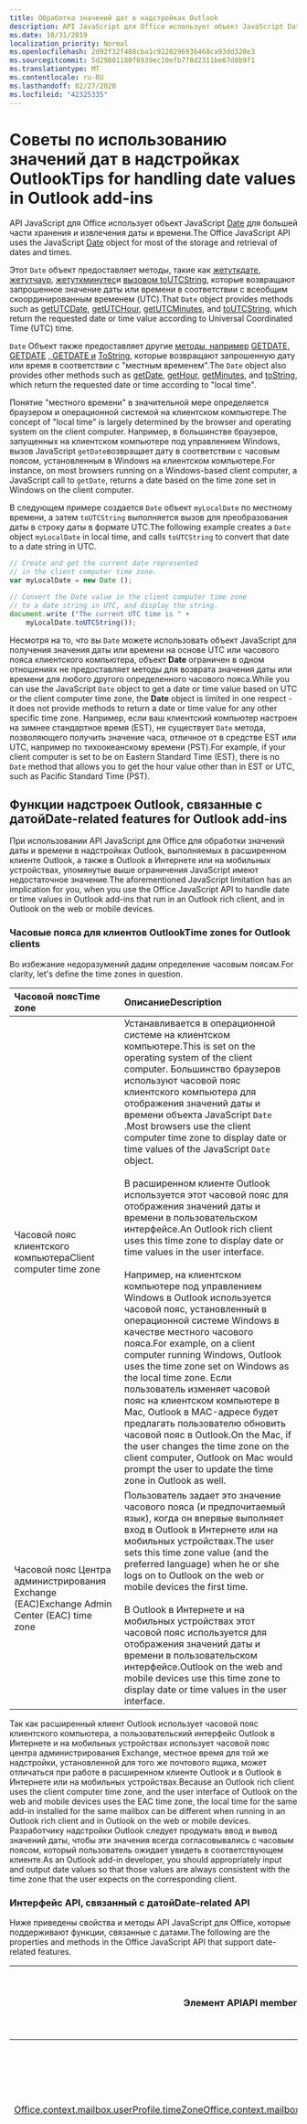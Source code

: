 ```yaml
---
title: Обработка значений дат в надстройках Outlook
description: API JavaScript для Office использует объект JavaScript Date для большей части хранения и извлечения даты и времени.
ms.date: 10/31/2019
localization_priority: Normal
ms.openlocfilehash: 2d92f32f488cba1c9220296936468ca93dd320e3
ms.sourcegitcommit: 5d29801180f6939ec10efb778d2311be67d8b9f1
ms.translationtype: MT
ms.contentlocale: ru-RU
ms.lasthandoff: 02/27/2020
ms.locfileid: "42325335"
---
```

# <a name="tips-for-handling-date-values-in-outlook-add-ins"></a><span data-ttu-id="264c5-103">Советы по использованию значений дат в надстройках Outlook</span><span class="sxs-lookup"><span data-stu-id="264c5-103">Tips for handling date values in Outlook add-ins</span></span>

<span data-ttu-id="264c5-104">API JavaScript для Office использует объект JavaScript [Date](https://www.w3schools.com/jsref/jsref_obj_date.asp) для большей части хранения и извлечения даты и времени.</span><span class="sxs-lookup"><span data-stu-id="264c5-104">The Office JavaScript API uses the JavaScript [Date](https://www.w3schools.com/jsref/jsref_obj_date.asp) object for most of the storage and retrieval of dates and times.</span></span> 

<span data-ttu-id="264c5-105">Этот `Date` объект предоставляет методы, такие как [жетуткдате](https://www.w3schools.com/jsref/jsref_getutcdate.asp), [жетутчаур](https://www.w3schools.com/jsref/jsref_getutchours.asp), [жетуткминутес](https://www.w3schools.com/jsref/jsref_getutcminutes.asp)и [вызовом toUTCString](https://www.w3schools.com/jsref/jsref_toutcstring.asp), которые возвращают запрошенное значение даты или времени в соответствии с всеобщим скоординированным временем (UTC).</span><span class="sxs-lookup"><span data-stu-id="264c5-105">That `Date` object provides methods such as [getUTCDate](https://www.w3schools.com/jsref/jsref_getutcdate.asp), [getUTCHour](https://www.w3schools.com/jsref/jsref_getutchours.asp), [getUTCMinutes](https://www.w3schools.com/jsref/jsref_getutcminutes.asp), and [toUTCString](https://www.w3schools.com/jsref/jsref_toutcstring.asp), which return the requested date or time value according to Universal Coordinated Time (UTC) time.</span></span>

<span data-ttu-id="264c5-106">`Date` Объект также предоставляет другие [методы, например](https://www.w3schools.com/jsref/jsref_getutchours.asp) [GETDATE, GETDATE](https://www.w3schools.com/jsref/jsref_getutcdate.asp) [, GETDATE и](https://www.w3schools.com/jsref/jsref_getminutes.asp) [ToString](https://www.w3schools.com/jsref/jsref_tostring_date.asp), которые возвращают запрошенную дату или время в соответствии с "местным временем".</span><span class="sxs-lookup"><span data-stu-id="264c5-106">The `Date` object also provides other methods such as [getDate](https://www.w3schools.com/jsref/jsref_getutcdate.asp), [getHour](https://www.w3schools.com/jsref/jsref_getutchours.asp), [getMinutes](https://www.w3schools.com/jsref/jsref_getminutes.asp), and [toString](https://www.w3schools.com/jsref/jsref_tostring_date.asp), which return the requested date or time according to "local time".</span></span>

<span data-ttu-id="264c5-107">Понятие "местного времени" в значительной мере определяется браузером и операционной системой на клиентском компьютере.</span><span class="sxs-lookup"><span data-stu-id="264c5-107">The concept of "local time" is largely determined by the browser and operating system on the client computer.</span></span> <span data-ttu-id="264c5-108">Например, в большинстве браузеров, запущенных на клиентском компьютере под управлением Windows, вызов JavaScript `getDate`возвращает дату в соответствии с часовым поясом, установленным в Windows на клиентском компьютере.</span><span class="sxs-lookup"><span data-stu-id="264c5-108">For instance, on most browsers running on a Windows-based client computer, a JavaScript call to `getDate`, returns a date based on the time zone set in Windows on the client computer.</span></span>

<span data-ttu-id="264c5-109">В следующем примере создается `Date` объект `myLocalDate` по местному времени, а затем `toUTCString` выполняется вызов для преобразования даты в строку даты в формате UTC.</span><span class="sxs-lookup"><span data-stu-id="264c5-109">The following example creates a `Date` object `myLocalDate` in local time, and calls `toUTCString` to convert that date to a date string in UTC.</span></span>

```js
// Create and get the current date represented 
// in the client computer time zone.
var myLocalDate = new Date (); 

// Convert the Date value in the client computer time zone
// to a date string in UTC, and display the string.
document.write ("The current UTC time is " + 
    myLocalDate.toUTCString());
```

<span data-ttu-id="264c5-110">Несмотря на то, что вы `Date` можете использовать объект JavaScript для получения значения даты или времени на основе UTC или часового пояса клиентского компьютера, объект **Date** ограничен в одном отношениях не предоставляет методы для возврата значения даты или времени для любого другого определенного часового пояса.</span><span class="sxs-lookup"><span data-stu-id="264c5-110">While you can use the JavaScript `Date` object to get a date or time value based on UTC or the client computer time zone, the **Date** object is limited in one respect - it does not provide methods to return a date or time value for any other specific time zone.</span></span> <span data-ttu-id="264c5-111">Например, если ваш клиентский компьютер настроен на зимнее стандартное время (EST), не существует `Date` метода, позволяющего получить значение часа, отличное от в средстве EST или UTC, например по тихоокеанскому времени (PST).</span><span class="sxs-lookup"><span data-stu-id="264c5-111">For example, if your client computer is set to be on Eastern Standard Time (EST), there is no `Date` method that allows you to get the hour value other than in EST or UTC, such as Pacific Standard Time (PST).</span></span>


## <a name="date-related-features-for-outlook-add-ins"></a><span data-ttu-id="264c5-112">Функции надстроек Outlook, связанные с датой</span><span class="sxs-lookup"><span data-stu-id="264c5-112">Date-related features for Outlook add-ins</span></span>

<span data-ttu-id="264c5-113">При использовании API JavaScript для Office для обработки значений даты и времени в надстройках Outlook, выполняемых в расширенном клиенте Outlook, а также в Outlook в Интернете или на мобильных устройствах, упомянутые выше ограничения JavaScript имеют недостаточное значение.</span><span class="sxs-lookup"><span data-stu-id="264c5-113">The aforementioned JavaScript limitation has an implication for you, when you use the Office JavaScript API to handle date or time values in Outlook add-ins that run in an Outlook rich client, and in Outlook on the web or mobile devices.</span></span>


### <a name="time-zones-for-outlook-clients"></a><span data-ttu-id="264c5-114">Часовые пояса для клиентов Outlook</span><span class="sxs-lookup"><span data-stu-id="264c5-114">Time zones for Outlook clients</span></span>

<span data-ttu-id="264c5-115">Во избежание недоразумений дадим определение часовым поясам.</span><span class="sxs-lookup"><span data-stu-id="264c5-115">For clarity, let's define the time zones in question.</span></span>

|<span data-ttu-id="264c5-116">**Часовой пояс**</span><span class="sxs-lookup"><span data-stu-id="264c5-116">**Time zone**</span></span>|<span data-ttu-id="264c5-117">**Описание**</span><span class="sxs-lookup"><span data-stu-id="264c5-117">**Description**</span></span>|
|:-----|:-----|
|<span data-ttu-id="264c5-118">Часовой пояс клиентского компьютера</span><span class="sxs-lookup"><span data-stu-id="264c5-118">Client computer time zone</span></span>|<span data-ttu-id="264c5-119">Устанавливается в операционной системе на клиентском компьютере.</span><span class="sxs-lookup"><span data-stu-id="264c5-119">This is set on the operating system of the client computer.</span></span> <span data-ttu-id="264c5-120">Большинство браузеров используют часовой пояс клиентского компьютера для отображения значений даты и времени объекта JavaScript `Date` .</span><span class="sxs-lookup"><span data-stu-id="264c5-120">Most browsers use the client computer time zone to display date or time values of the JavaScript `Date` object.</span></span><br/><br/><span data-ttu-id="264c5-121">В расширенном клиенте Outlook используется этот часовой пояс для отображения значений даты и времени в пользовательском интерфейсе.</span><span class="sxs-lookup"><span data-stu-id="264c5-121">An Outlook rich client uses this time zone to display date or time values in the user interface.</span></span> <br/><br/><span data-ttu-id="264c5-122">Например, на клиентском компьютере под управлением Windows в Outlook используется часовой пояс, установленный в операционной системе Windows в качестве местного часового пояса.</span><span class="sxs-lookup"><span data-stu-id="264c5-122">For example, on a client computer running Windows, Outlook uses the time zone set on Windows as the local time zone.</span></span> <span data-ttu-id="264c5-123">Если пользователь изменяет часовой пояс на клиентском компьютере в Mac, Outlook в MAC-адресе будет предлагать пользователю обновить часовой пояс в Outlook.</span><span class="sxs-lookup"><span data-stu-id="264c5-123">On the Mac, if the user changes the time zone on the client computer, Outlook on Mac would prompt the user to update the time zone in Outlook as well.</span></span>|
|<span data-ttu-id="264c5-124">Часовой пояс Центра администрирования Exchange (EAC)</span><span class="sxs-lookup"><span data-stu-id="264c5-124">Exchange Admin Center (EAC) time zone</span></span>|<span data-ttu-id="264c5-125">Пользователь задает это значение часового пояса (и предпочитаемый язык), когда он впервые выполняет вход в Outlook в Интернете или на мобильных устройствах.</span><span class="sxs-lookup"><span data-stu-id="264c5-125">The user sets this time zone value (and the preferred language) when he or she logs on to Outlook on the web or mobile devices the first time.</span></span> <br/><br/><span data-ttu-id="264c5-126">В Outlook в Интернете и на мобильных устройствах этот часовой пояс используется для отображения значений даты и времени в пользовательском интерфейсе.</span><span class="sxs-lookup"><span data-stu-id="264c5-126">Outlook on the web and mobile devices use this time zone to display date or time values in the user interface.</span></span>|

<span data-ttu-id="264c5-127">Так как расширенный клиент Outlook использует часовой пояс клиентского компьютера, а пользовательский интерфейс Outlook в Интернете и на мобильных устройствах использует часовой пояс центра администрирования Exchange, местное время для той же надстройки, установленной для того же почтового ящика, может отличаться при работе в расширенном клиенте Outlook и в Outlook в Интернете или на мобильных устройствах.</span><span class="sxs-lookup"><span data-stu-id="264c5-127">Because an Outlook rich client uses the client computer time zone, and the user interface of Outlook on the web and mobile devices uses the EAC time zone, the local time for the same add-in installed for the same mailbox can be different when running in an Outlook rich client and in Outlook on the web or mobile devices.</span></span> <span data-ttu-id="264c5-128">Разработчику надстройки Outlook следует продумать ввод и вывод значений даты, чтобы эти значения всегда согласовывались с часовым поясом, который пользователь ожидает увидеть в соответствующем клиенте.</span><span class="sxs-lookup"><span data-stu-id="264c5-128">As an Outlook add-in developer, you should appropriately input and output date values so that those values are always consistent with the time zone that the user expects on the corresponding client.</span></span>


### <a name="date-related-api"></a><span data-ttu-id="264c5-129">Интерфейс API, связанный с датой</span><span class="sxs-lookup"><span data-stu-id="264c5-129">Date-related API</span></span>

<span data-ttu-id="264c5-130">Ниже приведены свойства и методы API JavaScript для Office, которые поддерживают функции, связанные с датами.</span><span class="sxs-lookup"><span data-stu-id="264c5-130">The following are the properties and methods in the Office JavaScript API that support date-related features.</span></span>

<span data-ttu-id="264c5-131">**Элемент API**</span><span class="sxs-lookup"><span data-stu-id="264c5-131">**API member**</span></span>|<span data-ttu-id="264c5-132">**Представление часового пояса**</span><span class="sxs-lookup"><span data-stu-id="264c5-132">**Time zone representation**</span></span>|<span data-ttu-id="264c5-133">**Пример в расширенном клиенте Outlook**</span><span class="sxs-lookup"><span data-stu-id="264c5-133">**Example in an Outlook rich client**</span></span>|<span data-ttu-id="264c5-134">**Пример в Outlook в Интернете или на мобильных устройствах**</span><span class="sxs-lookup"><span data-stu-id="264c5-134">**Example in Outlook on the web or mobile devices**</span></span>
--------------|----------------------------|-------------------------------------|-------------------
[<span data-ttu-id="264c5-135">Office.context.mailbox.userProfile.timeZone</span><span class="sxs-lookup"><span data-stu-id="264c5-135">Office.context.mailbox.userProfile.timeZone</span></span>](/javascript/api/outlook/office.userprofile?view=outlook-js-preview#timezone)|<span data-ttu-id="264c5-136">В расширенном клиенте Outlook это свойство возвращает часовой пояс клиентского компьютера.</span><span class="sxs-lookup"><span data-stu-id="264c5-136">In an Outlook rich client, this property returns the client computer time zone.</span></span> <span data-ttu-id="264c5-137">В Outlook в Интернете и мобильных устройствах это свойство возвращает часовой пояс центра администрирования Exchange.</span><span class="sxs-lookup"><span data-stu-id="264c5-137">In Outlook on the web and mobile devices, this property returns the EAC time zone.</span></span> |<span data-ttu-id="264c5-138">EST</span><span class="sxs-lookup"><span data-stu-id="264c5-138">EST</span></span>|<span data-ttu-id="264c5-139">PST</span><span class="sxs-lookup"><span data-stu-id="264c5-139">PST</span></span>
<span data-ttu-id="264c5-140">[Office.context.mailbox.item.dateTimeCreated](../reference/objectmodel/preview-requirement-set/office.context.mailbox.item.md#properties) и [Office.context.mailbox.item.dateTimeModified](../reference/objectmodel/preview-requirement-set/office.context.mailbox.item.md#properties)</span><span class="sxs-lookup"><span data-stu-id="264c5-140">[Office.context.mailbox.item.dateTimeCreated](../reference/objectmodel/preview-requirement-set/office.context.mailbox.item.md#properties) and [Office.context.mailbox.item.dateTimeModified](../reference/objectmodel/preview-requirement-set/office.context.mailbox.item.md#properties)</span></span>|<span data-ttu-id="264c5-141">Каждое из этих свойств возвращает объект JavaScript `Date` .</span><span class="sxs-lookup"><span data-stu-id="264c5-141">Each of these properties returns a JavaScript `Date` object.</span></span> <span data-ttu-id="264c5-142">Это `Date` значение указано в формате UTC, как показано в следующем примере — `myUTCDate` имеет то же значение, что и в расширенном клиенте Outlook, Outlook в Интернете и на мобильных устройствах.</span><span class="sxs-lookup"><span data-stu-id="264c5-142">This `Date` value is UTC-correct, as shown in the following example - `myUTCDate` has the same value in an Outlook rich client, Outlook on the web and mobile devices.</span></span><br/><br/>`var myDate = Office.mailbox.item.dateTimeCreated;`<br/>`var myUTCDate = myDate.getUTCDate;`<br/><br/><span data-ttu-id="264c5-143">Однако вызов `myDate.getDate` возвращает значение даты в часовом поясе клиентского компьютера, которое согласуется с часовым поясом, используемым для отображения значений даты и времени в пользовательском интерфейсе Outlook с расширенными возможностями, но может отличаться от часовых поясов, которые Outlook в Интернете и мобильные устройства используют в своем пользовательском интерфейсе.</span><span class="sxs-lookup"><span data-stu-id="264c5-143">However, calling  `myDate.getDate` returns a date value in the client computer time zone, which is consistent with the time zone used to display date times values in the Outlook rich client interface, but may be different from the EAC time zone that Outlook on the web and mobile devices use in its user interface.</span></span>|<span data-ttu-id="264c5-144">Если элемент создан в 9 часов утра в формате времени UTC, для метода</span><span class="sxs-lookup"><span data-stu-id="264c5-144">If the item is created at 9am UTC:</span></span><br/><br/>`Office.mailbox.item.`<br/><span data-ttu-id="264c5-145">`dateTimeCreated.getHours` возвращается значение 4 часа утра в формате времени EST.</span><span class="sxs-lookup"><span data-stu-id="264c5-145">`dateTimeCreated.getHours` returns 4am EST.</span></span><br/><br/><span data-ttu-id="264c5-146">Если элемент изменен в 11 часов утра в формате времени UTC, для метода</span><span class="sxs-lookup"><span data-stu-id="264c5-146">If the item is modified at 11am UTC:</span></span><br/><br/>`Office.mailbox.item.`<br/><span data-ttu-id="264c5-147">`dateTimeModified.getHours` возвращается значение 6 часов утра в формате времени EST.</span><span class="sxs-lookup"><span data-stu-id="264c5-147">`dateTimeModified.getHours` returns 6am EST.</span></span>|<span data-ttu-id="264c5-148">Если элемент создан в 9 часов утра в формате времени UTC, для метода</span><span class="sxs-lookup"><span data-stu-id="264c5-148">If the item creation time is 9am UTC:</span></span><br/><br/>`Office.mailbox.item.`</br><span data-ttu-id="264c5-149">`dateTimeCreated.getHours` возвращается значение 4 часа утра в формате времени EST.</span><span class="sxs-lookup"><span data-stu-id="264c5-149">`dateTimeCreated.getHours` returns 4am EST.</span></span><br/><br/><span data-ttu-id="264c5-150">Если элемент изменен в 11 часов утра в формате времени UTC, для метода</span><span class="sxs-lookup"><span data-stu-id="264c5-150">If the item is modified at 11am UTC:</span></span><br/><br/>`Office.mailbox.item.`</br><span data-ttu-id="264c5-151">`dateTimeModified.getHours` возвращается значение 6 часов утра в формате времени EST.</span><span class="sxs-lookup"><span data-stu-id="264c5-151">`dateTimeModified.getHours` returns 6am EST.</span></span><br/><br/><span data-ttu-id="264c5-152">Обратите внимание, что если необходимо отобразить время создания или изменения в пользовательском интерфейсе, следует сначала преобразовать время в формат PST, чтобы оно соответствовало формату времени остального пользовательского интерфейса.</span><span class="sxs-lookup"><span data-stu-id="264c5-152">Notice that if you want to display the creation or modification time in the user interface, you would want to first convert the time to PST to be consistent with the rest of the user interface.</span></span>
[<span data-ttu-id="264c5-153">Office.context.mailbox.displayNewAppointmentForm</span><span class="sxs-lookup"><span data-stu-id="264c5-153">Office.context.mailbox.displayNewAppointmentForm</span></span>](../reference/objectmodel/preview-requirement-set/office.context.mailbox.md#methods)|<span data-ttu-id="264c5-154">Для каждого из параметров _Start_ и _End_ требуется объект JavaScript `Date` .</span><span class="sxs-lookup"><span data-stu-id="264c5-154">Each of the  _Start_ and _End_ parameters requires a JavaScript `Date` object.</span></span> <span data-ttu-id="264c5-155">Аргументы должны быть правильно заданы в формате UTC независимо от часового пояса, используемого в пользовательском интерфейсе в расширенном клиенте Outlook или в Интернете или на мобильных устройствах.</span><span class="sxs-lookup"><span data-stu-id="264c5-155">The arguments should be UTC-correct regardless of the time zone used in the user interface of an Outlook rich client, or Outlook on the web or mobile devices.</span></span>|<span data-ttu-id="264c5-156">Если значениями начального и конечного времени для формы встречи являются 9 и 11 часов утра в формате времени UTC, следует убедиться, что аргументы `start` и `end` правильны относительно формата времени UTC. Это означает, что для метода</span><span class="sxs-lookup"><span data-stu-id="264c5-156">If the start and end times for the appointment form are 9am UTC and 11am UTC, then you should assure that the `start` and `end` arguments are UTC-correct, which means:</span></span><br/><br/><ul><li><span data-ttu-id="264c5-157">`start.getUTCHours` возвращается значение 9 часов утра в формате времени UTC, а для метода</span><span class="sxs-lookup"><span data-stu-id="264c5-157">`start.getUTCHours` returns 9am UTC</span></span></li><li><span data-ttu-id="264c5-158">`end.getUTCHours` возвращается значение 11 часов утра в формате времени UTC</span><span class="sxs-lookup"><span data-stu-id="264c5-158">`end.getUTCHours` returns 11am UTC</span></span></li></ul>|<span data-ttu-id="264c5-159">Если значениями начального и конечного времени для формы встречи являются 9 и 11 часов утра в формате времени UTC, следует убедиться, что аргументы `start` и `end` правильны относительно формата времени UTC. Это означает, что для метода</span><span class="sxs-lookup"><span data-stu-id="264c5-159">If the start and end times for the appointment form are 9am UTC and 11am UTC, then you should assure that the `start` and `end` arguments are UTC-correct, which means:</span></span><br/><br/><ul><li><span data-ttu-id="264c5-160">`start.getUTCHours` возвращается значение 9 часов утра в формате времени UTC, а для метода</span><span class="sxs-lookup"><span data-stu-id="264c5-160">`start.getUTCHours` returns 9am UTC</span></span></li><li><span data-ttu-id="264c5-161">`end.getUTCHours` возвращается значение 11 часов утра в формате времени UTC</span><span class="sxs-lookup"><span data-stu-id="264c5-161">`end.getUTCHours` returns 11am UTC</span></span></li></ul>

## <a name="helper-methods-for-date-related-scenarios"></a><span data-ttu-id="264c5-162">Вспомогательные методы для сценариев, связанных с датами</span><span class="sxs-lookup"><span data-stu-id="264c5-162">Helper methods for date-related scenarios</span></span>


<span data-ttu-id="264c5-163">Как описано в предыдущих разделах, так как "Местное время" для пользователя в Outlook в Интернете или мобильных устройствах может различаться в расширенном клиенте Outlook, но объект JavaScript **Date** поддерживает преобразование только в часовой пояс клиентского компьютера или в формате UTC, API JavaScript для Office предоставляет два вспомогательных метода: [Office. Context. Mailbox. convertToLocalClientTime](../reference/objectmodel/preview-requirement-set/office.context.mailbox.md#methods) и [Office. Context. Mailbox. convertToUtcClientTime](../reference/objectmodel/preview-requirement-set/office.context.mailbox.md#methods).</span><span class="sxs-lookup"><span data-stu-id="264c5-163">As described in the preceding sections, because the "local time" for a user in Outlook on the web or mobile devices can be different on an Outlook rich client, but the JavaScript **Date** object supports converting to only the client computer time zone or UTC, the Office JavaScript API provides two helper methods: [Office.context.mailbox.convertToLocalClientTime](../reference/objectmodel/preview-requirement-set/office.context.mailbox.md#methods) and [Office.context.mailbox.convertToUtcClientTime](../reference/objectmodel/preview-requirement-set/office.context.mailbox.md#methods).</span></span>

<span data-ttu-id="264c5-164">Эти вспомогательные методы выполняют какие-либо действия по разным причинам для следующих двух сценариев, связанных с датами, в расширенном клиенте Outlook, Outlook в Интернете и на мобильных устройствах, что позволяет поднимать "однократная однократная" для разных клиентов вашей надстройки.</span><span class="sxs-lookup"><span data-stu-id="264c5-164">These helper methods take care of any need to handle date or time differently for the following two date-related scenarios, in an Outlook rich client, Outlook on the web and mobile devices, thus reinforcing "write-once" for different clients of your add-in.</span></span>


### <a name="scenario-a-displaying-item-creation-or-modified-time"></a><span data-ttu-id="264c5-165">Сценарий A. Отображение времени создания или изменения элементов</span><span class="sxs-lookup"><span data-stu-id="264c5-165">Scenario A: Displaying item creation or modified time</span></span>

<span data-ttu-id="264c5-166">`Item.dateTimeCreated`При отображении времени создания элемента () или времени изменения (`Item.dateTimeModified`в пользовательском интерфейсе сначала используется `convertToLocalClientTime` для преобразования `Date` объекта, предоставленного этими свойствами, для получения представления словаря в соответствующее местное время.</span><span class="sxs-lookup"><span data-stu-id="264c5-166">If you are displaying the item creation time (`Item.dateTimeCreated`) or modification time (`Item.dateTimeModified`in the user interface, first use `convertToLocalClientTime` to convert the `Date` object provided by these properties to obtain a dictionary representation in the appropriate local time.</span></span> <span data-ttu-id="264c5-167">Затем отображаются части даты словаря.</span><span class="sxs-lookup"><span data-stu-id="264c5-167">Then display the parts of the dictionary date.</span></span> <span data-ttu-id="264c5-168">Ниже приведен пример этого сценария.</span><span class="sxs-lookup"><span data-stu-id="264c5-168">The following is an example of this scenario:</span></span>


```js
// This date is UTC-correct.
var myDate = Office.context.mailbox.item.dateTimeCreated;

// Call helper method to get date in dictionary format, 
// represented in the appropriate local time.
// In an Outlook rich client, this is dictionary format 
// in client computer time zone.
// In Outlook on the web or mobile devices, this dictionary 
// format is in EAC time zone.
var myLocalDictionaryDate = Office.context.mailbox.convertToLocalClientTime(myDate);

// Display different parts of the dictionary date.
document.write ("The item was created at " + myLocalDictionaryDate["hours"] + 
    ":" + myLocalDictionaryDate["minutes"]);)
```

<span data-ttu-id="264c5-169">Обратите `convertToLocalClientTime` внимание, что в Outlook в Интернете или на мобильных устройствах применяется разница между расширенным клиентом Outlook и Outlook в Интернете.</span><span class="sxs-lookup"><span data-stu-id="264c5-169">Note that `convertToLocalClientTime` takes care of the difference between an Outlook rich client, and Outlook on the web or mobile devices:</span></span>


- <span data-ttu-id="264c5-170">Если `convertToLocalClientTime` обнаруживается, что текущий узел является полнофункциональным клиентом, метод преобразует `Date` представление в словарь в том же часовом поясе клиентского компьютера, который согласуется с остальным пользовательским интерфейсом расширенного клиента.</span><span class="sxs-lookup"><span data-stu-id="264c5-170">If `convertToLocalClientTime` detects the current host is a rich client, the method converts the `Date` representation to a dictionary representation in the same client computer time zone, consistent with the rest of the rich client user interface.</span></span>
    
- <span data-ttu-id="264c5-171">Если `convertToLocalClientTime` обнаруживается, что текущий узел находится в Outlook в Интернете или на мобильных устройствах, метод преобразует представление правильного `Date` формата времени в формате UTC в формат словаря в часовом поясе центра администрирования Exchange в соответствии с остальной частью Outlook в веб-интерфейсе или пользовательском интерфейсе мобильных устройств.</span><span class="sxs-lookup"><span data-stu-id="264c5-171">If `convertToLocalClientTime` detects the current host is Outlook on the web or mobile devices, the method converts the UTC-correct `Date` representation to a dictionary format in the EAC time zone, consistent with the rest of the Outlook on the web or mobile devices user interface.</span></span>
    

### <a name="scenario-b-displaying-start-and-end-dates-in-a-new-appointment-form"></a><span data-ttu-id="264c5-172">Сценарий Б. Отображение дат начала и окончания в форме создания встречи</span><span class="sxs-lookup"><span data-stu-id="264c5-172">Scenario B: Displaying start and end dates in a new appointment form</span></span>

<span data-ttu-id="264c5-173">Если вы используете в качестве входных данных различные части значения даты и времени, представленные в местном времени, и хотите предоставить это входное значение словаря в качестве времени начала или окончания в форме встречи, сначала используйте `convertToUtcClientTime` вспомогательный метод для преобразования значения словаря в соответствующий `Date` объект в формате UTC.</span><span class="sxs-lookup"><span data-stu-id="264c5-173">If you are obtaining as input different parts of a date-time value represented in the local time, and would like to provide this dictionary input value as a start or end time in an appointment form, first use the `convertToUtcClientTime` helper method to convert the dictionary value to a UTC-correct `Date` object.</span></span>

<span data-ttu-id="264c5-p110">В указанном ниже примере предположим, что `myLocalDictionaryStartDate` и `myLocalDictionaryEndDate` — значения даты и времени в формате словаря, полученные от пользователя. Эти значения берут за основу местное время, зависящее от ведущего приложения.</span><span class="sxs-lookup"><span data-stu-id="264c5-p110">In the following example, assume  `myLocalDictionaryStartDate` and `myLocalDictionaryEndDate` are date-time values in dictionary format that you have obtained from the user. These values are based on the local time, dependent on the host application.</span></span>

```js
var myUTCCorrectStartDate = Office.context.mailbox.convertToUtcClientTime(myLocalDictionaryStartDate);
var myUTCCorrectEndDate = Office.context.mailbox.convertToUtcClientTime(myLocalDictionaryEndDate);

```

<span data-ttu-id="264c5-176">В результате получаются значения `myUTCCorrectStartDate` и `myUTCCorrectEndDate`, соответствующие формату UTC.</span><span class="sxs-lookup"><span data-stu-id="264c5-176">The resultant values,  `myUTCCorrectStartDate` and `myUTCCorrectEndDate`, are UTC-correct.</span></span> <span data-ttu-id="264c5-177">Затем передайте `Date` эти объекты в качестве аргументов для параметров _Start_ и _End_ `Mailbox.displayNewAppointmentForm` метода, чтобы отобразить форму новой встречи.</span><span class="sxs-lookup"><span data-stu-id="264c5-177">Then pass these `Date` objects as arguments for the _Start_ and _End_ parameters of the `Mailbox.displayNewAppointmentForm` method to display the new appointment form.</span></span>

<span data-ttu-id="264c5-178">Обратите `convertToUtcClientTime` внимание, что в Outlook в Интернете или на мобильных устройствах применяется разница между расширенным клиентом Outlook и Outlook в Интернете.</span><span class="sxs-lookup"><span data-stu-id="264c5-178">Note that `convertToUtcClientTime` takes care of the difference between an Outlook rich client, and Outlook on the web or mobile devices:</span></span>


- <span data-ttu-id="264c5-179">Если `convertToUtcClientTime` обнаруживается, что текущий узел является расширенным клиентом Outlook, метод просто преобразует представление словаря в `Date` объект.</span><span class="sxs-lookup"><span data-stu-id="264c5-179">If `convertToUtcClientTime` detects the current host is an Outlook rich client, the method simply converts the dictionary representation to a `Date` object.</span></span> <span data-ttu-id="264c5-180">Этот `Date` объект является правильным временем в формате UTC, как `displayNewAppointmentForm`ожидалось.</span><span class="sxs-lookup"><span data-stu-id="264c5-180">This `Date` object is UTC-correct, as expected by `displayNewAppointmentForm`.</span></span>
    
- <span data-ttu-id="264c5-181">Если `convertToUtcClientTime` обнаруживается, что текущий узел находится в Outlook в Интернете или на мобильных устройствах, метод преобразует формат словаря значений даты и времени, выраженный в часовом поясе центра `Date` администрирования Exchange, в объект.</span><span class="sxs-lookup"><span data-stu-id="264c5-181">If `convertToUtcClientTime` detects the current host is Outlook on the web or mobile devices, the method converts the dictionary format of the date and time values expressed in the EAC time zone to a `Date` object.</span></span> <span data-ttu-id="264c5-182">Этот `Date` объект является правильным временем в формате UTC, как `displayNewAppointmentForm`ожидалось.</span><span class="sxs-lookup"><span data-stu-id="264c5-182">This `Date` object is UTC-correct, as expected by `displayNewAppointmentForm`.</span></span>
    
## <a name="see-also"></a><span data-ttu-id="264c5-183">См. также</span><span class="sxs-lookup"><span data-stu-id="264c5-183">See also</span></span>

- [<span data-ttu-id="264c5-184">Развертывание и установка надстроек Outlook для тестирования</span><span class="sxs-lookup"><span data-stu-id="264c5-184">Deploy and install Outlook add-ins for testing</span></span>](testing-and-tips.md)